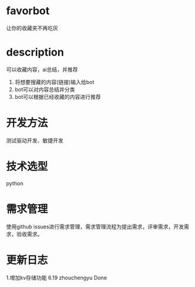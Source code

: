 # favorbot
让你的收藏夹不再吃灰

# description
可以收藏内容，ai总结，并推荐

1. 将想要搜藏的内容(链接)输入给bot
2. bot可以对内容总结并分类
3. bot可以根据已经收藏的内容进行推荐

# 开发方法
测试驱动开发、敏捷开发

# 技术选型
python

# 需求管理
使用github issues进行需求管理，需求管理流程为提出需求，评审需求，开发需求，验收需求。

# 更新日志
1.增加kv存储功能 6.19 zhouchengyu Done